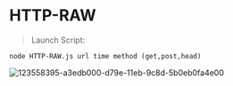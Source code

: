 # HTTP-RAW
> Launch Script:
```
node HTTP-RAW.js url time method (get,post,head)
```
![123558395-a3edb000-d79e-11eb-9c8d-5b0eb0fa4e00](https://user-images.githubusercontent.com/85298201/138927253-51766590-52ba-4c61-966a-723cd466b122.png)
